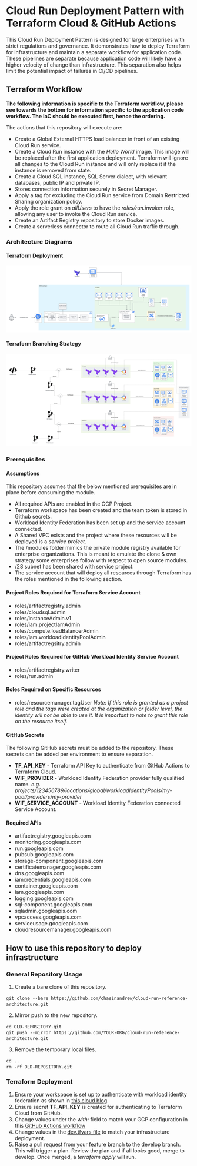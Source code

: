 # Cloud Run Deployment Pattern with Terraform Cloud & GitHub Actions
This Cloud Run Deployment Pattern is designed for large enterprises with strict regulations and governance. It demonstrates how to deploy Terraform for infrastructure and maintain a separate workflow for application code. These pipelines are separate because application code will likely have a higher velocity of change than infrastructure. This separation also helps limit the potential impact of failures in CI/CD pipelines.

## Terraform Workflow
**The following information is specific to the Terraform workflow, please see towards the bottom for information specific to the application code workflow. The IaC should be executed first, hence the ordering.** 

The actions that this repository will execute are: 

* Create a Global External HTTPS load balancer in front of an existing Cloud Run service.  
* Create a Cloud Run instance with the *Hello World* image. This image will be replaced after the first application deployment. Terraform will ignore all changes to the Cloud Run instance and will only replace it if the instance is removed from state. 
* Create a Cloud SQL instance, SQL Server dialect, with relevant databases, public IP and private IP. 
* Stores connection information securely in Secret Manager. 
* Apply a tag for excluding the Cloud Run service from Domain Restricted Sharing organization policy.
* Apply the role grant on *allUsers* to have the *roles/run.invoker* role, allowing any user to invoke the Cloud Run service.
* Create an Artifact Registry repository to store Docker images. 
* Create a serverless connector to route all Cloud Run traffic through.

### Architecture Diagrams
#### Terraform Deployment
![alt text](./images/serverless-web-app.jpeg "Serverless Web Application Architecture")

#### Terraform Branching Strategy 
![alt text](./images/terraform-branching.jpeg "Terraform Branching Strategy")

### Prerequisites 
#### Assumptions
This repository assumes that the below mentioned prerequisites are in place before consuming the module. 

* All required APIs are enabled in the GCP Project.
* Terraform workspace has been created and the team token is stored in Github secrets.
* Workload Identity Federation has been set up and the service account connected. 
* A Shared VPC exists and the project where these resources will be deployed is a *service project*. 
* The /modules folder mimics the private module registry available for enterprise organizations. This is meant to emulate the clone & own strategy some enterprises follow with respect to open source modules. 
* /28 subnet has been shared with service project.
* The service account that will deploy all resources through Terraform has the roles mentioned in the following section.


#### Project Roles Required for Terraform Service Account
* roles/artifactregistry.admin
* roles/cloudsql.admin
* roles/instanceAdmin.v1
* roles/iam.projectIamAdmin
* roles/compute.loadBalancerAdmin
* roles/iam.workloadIdentityPoolAdmin
* roles/artifactregsitry.admin 

#### Project Roles Required for GitHub Workload Identity Service Account
* roles/artifactregistry.writer
* roles/run.admin

#### Roles Required on Specific Resources
* roles/resourcemanager.tagUser 
*Note: If this role is granted as a project role and the tags were created at the organization or folder level, the identity will not be able to use it. It is important to note to grant this role on the resource itself.* 


#### GitHub Secrets 
The following GitHub secrets must be added to the repository. These secrets can be added per environment to ensure separation.  
* **TF_API_KEY** - Terraform API Key to authenticate from GitHub Actions to Terraform Cloud. 
* **WIF_PROVIDER** - Workload Identity Federation provider fully qualified name. *e.g. projects/123456789/locations/global/workloadIdentityPools/my-pool/providers/my-provider*
* **WIF_SERVICE_ACCOUNT** - Workload Identity Federation connected Service Account. 


#### Required APIs
* artifactregistry.googleapis.com
* monitoring.googleapis.com
* run.googleapis.com
* pubsub.googleapis.com
* storage-component.googleapis.com
* certificatemanager.googleapis.com
* dns.googleapis.com
* iamcredentials.googleapis.com
* container.googleapis.com
* iam.googleapis.com
* logging.googleapis.com
* sql-component.googleapis.com
* sqladmin.googleapis.com
* vpcaccess.googleapis.com
* serviceusage.googleapis.com
* cloudresourcemanager.googleapis.com


## How to use this repository to deploy infrastructure
### General Repository Usage
1. Create a bare clone of this repository.
```
git clone --bare https://github.com/chasinandrew/cloud-run-reference-architecture.git
```
2. Mirror push to the new repository. 
```
cd OLD-REPOSITORY.git
git push --mirror https://github.com/YOUR-ORG/cloud-run-reference-architecture.git
```

3. Remove the temporary local files. 
```
cd ..
rm -rf OLD-REPOSITORY.git
```

### Terraform Deployment
1. Ensure your workspace is set up to authenticate with workload identity federation as shown in [this cloud blog](https://cloud.google.com/blog/products/identity-security/secure-your-use-of-third-party-tools-with-identity-federation).
2. Ensure secret **TF_API_KEY** is created for authenticating to Terraform Cloud from GitHub. 
3. Change values under the *with:* field to match your GCP configuration in this [GitHub Actions workflow](./.github/workflows/tf_infrastructure.yaml)
4. Change values in the [dev.tfvars file](./terraform/envs/dev/dev.tfvars) to match your infrastructure deployment.
5. Raise a pull request from your feature branch to the develop branch. This will trigger a plan. Review the plan and if all looks good, merge to develop. Once merged, a *terraform apply* will run. 

